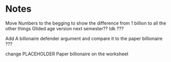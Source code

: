 # Notes

Move Numbers to the begging to show the difference from 1 billion to all the other things
GIlded age version next semester??
Idk ???

Add A billonaire defender argument and compare it to the paper billionaire ???

change PLACEHOLDER
Paper billionaire on the worksheet